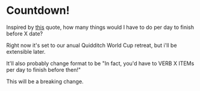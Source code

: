 # Countdown!

Inspired by [this](https://www.facebook.com/groups/1002697506457307/permalink/1004551372938587/?comment_id=1004551872938537&offset=0&total_comments=12&comment_tracking=%7B%22tn%22%3A%22R1%22%7D) quote, how many things would I have to do per day to finish before X date?

Right now it's set to our anual Quidditch World Cup retreat, but i'll be extensible later. 

It'll also probably change format to be "In fact, you'd have to VERB X ITEMs per day to finish before then!"

This will be a breaking change. 
